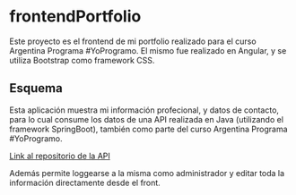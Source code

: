 # frontendPortfolio
Este proyecto es el frontend de mi portfolio realizado para el curso Argentina Programa #YoProgramo. El mismo fue realizado en Angular, y se utiliza Bootstrap como framework CSS. 

## Esquema

Esta aplicación muestra mi información profecional, y datos de contacto, para lo cual consume los datos de una API realizada en Java (utilizando el framework SpringBoot), también como parte del curso Argentina Programa #YoProgramo.

[Link al repositorio de la API](https://github.com/pauladruetta/backend-portfolio/blob/desarrollo/README.md)

Además permite loggearse a la misma como administrador y editar toda la información directamente desde el front. 
